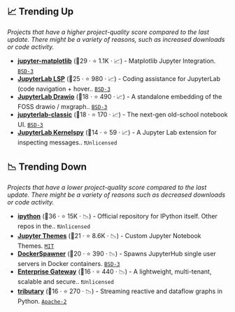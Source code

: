## 📈 Trending Up

_Projects that have a higher project-quality score compared to the last update. There might be a variety of reasons, such as increased downloads or code activity._

- <b><a href="https://github.com/matplotlib/ipympl">jupyter-matplotlib</a></b> (🥇29 ·  ⭐ 1.1K · 📈) - Matplotlib Jupyter Integration. <code><a href="http://bit.ly/3aKzpTv">BSD-3</a></code>
- <b><a href="https://github.com/krassowski/jupyterlab-lsp">JupyterLab LSP</a></b> (🥇25 ·  ⭐ 980 · 📈) - Coding assistance for JupyterLab (code navigation + hover.. <code><a href="http://bit.ly/3aKzpTv">BSD-3</a></code>
- <b><a href="https://github.com/QuantStack/jupyterlab-drawio">JupyterLab Drawio</a></b> (🥈18 ·  ⭐ 490 · 📈) - A standalone embedding of the FOSS drawio / mxgraph.. <code><a href="http://bit.ly/3aKzpTv">BSD-3</a></code>
- <b><a href="https://github.com/jupyterlab/retrolab">jupyterlab-classic</a></b> (🥉18 ·  ⭐ 170 · 📈) - The next-gen old-school notebook UI. <code><a href="http://bit.ly/3aKzpTv">BSD-3</a></code>
- <b><a href="https://github.com/jupyterlab-contrib/jupyterlab-kernelspy">JupyterLab Kernelspy</a></b> (🥉14 ·  ⭐ 59 · 📈) - A Jupyter Lab extension for inspecting messages.. <code>❗Unlicensed</code>

## 📉 Trending Down

_Projects that have a lower project-quality score compared to the last update. There might be a variety of reasons such as decreased downloads or code activity._

- <b><a href="https://github.com/ipython/ipython">ipython</a></b> (🥇36 ·  ⭐ 15K · 📉) - Official repository for IPython itself. Other repos in the.. <code>❗Unlicensed</code>
- <b><a href="https://github.com/dunovank/jupyter-themes">Jupyter Themes</a></b> (🥇21 ·  ⭐ 8.6K · 📉) - Custom Jupyter Notebook Themes. <code><a href="http://bit.ly/34MBwT8">MIT</a></code>
- <b><a href="https://github.com/jupyterhub/dockerspawner">DockerSpawner</a></b> (🥈20 ·  ⭐ 390 · 📉) - Spawns JupyterHub single user servers in Docker containers. <code><a href="http://bit.ly/3aKzpTv">BSD-3</a></code>
- <b><a href="https://github.com/jupyter/enterprise_gateway">Enterprise Gateway</a></b> (🥉16 ·  ⭐ 440 · 📉) - A lightweight, multi-tenant, scalable and secure.. <code>❗Unlicensed</code>
- <b><a href="https://github.com/timkpaine/tributary">tributary</a></b> (🥉16 ·  ⭐ 270 · 📉) - Streaming reactive and dataflow graphs in Python. <code><a href="http://bit.ly/3nYMfla">Apache-2</a></code>

